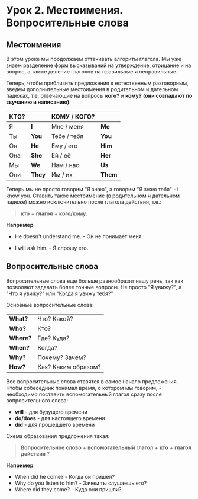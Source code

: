 # Урок 2. Местоимения. Вопросительные слова

## Местоимения

В этом уроке мы продолжаем оттачивать алгоритм глагола. Мы уже знаем разделение форм высказываний
на утверждение, отрицание и на вопрос, а также деление глаголов на правильные и неправильные.

Теперь, чтобы приблизить предложения к естественным разговорным, введем дополнительные местоимения
в родительном и дательном падежах, т.е. отвечающие на вопросы **кого?** и **кому?**
**(они совпадают по звучанию и написанию)**.

| КТО? |          | КОМУ / КОГО? |          |
|------|----------|--------------|----------|
| Я    | **I**    | Мне / меня   | **Me**   |
| Ты   | **You**  | Тебе / тебя  | **You**  |
| Он   | **He**   | Ему / его    | **Him**  |
| Она  | **She**  | Ей / её      | **Her**  |
| Мы   | **We**   | Нам / нас    | **Us**   |
| Они  | **They** | Им / их      | **Them** |

Теперь мы не просто говорим "Я знаю", а говорим "Я знаю тебя" - I know you.
Ставить такое местоимение (в родительном и дательном падеже) можно исключительно после глагола
действия, т.е.:

>**кто** + **глагол** + **кого/кому**.

**Например**:

* He doesn't understand me. - Он не понимает меня.

* I will ask him. - Я спрошу его.

## Вопросительные слова

Вопросительные слова еще больше разнообразят нашу речь, так как позволяют задавать более точные
вопросы. Не просто "Я увижу?", а "Что я увижу?" или "Когда я увижу тебя?"

Основные вопросительные слова:

|            |                     |
|------------|---------------------|
| **What?**  | Что? Какой?         |
| **Who?**   | Кто?                |
| **Where?** | Где? Куда?          |
| **When?**  | Когда?              |
| **Why?**   | Почему? Зачем?      |
| **How?**   | Как? Каким образом? |

Все вопросительные слова ставятся в самое начало предложения. Чтобы собеседник понимал время,
о котором мы говорим, - необходимо поставить вспомогательный глагол сразу после вопросительного
слова:

* **will** - для будущего времени
* **do/does** - для настоящего времени
* **did** - для прошедшего времени

Схема образования предложения такая:

>**Вопросительное слово** + **вспомогательный глагол** + **кто** + **глагол действия** ?

**Например**:

* When did he come? - Когда он пришел?
* Why do you listen to him? - Зачем ты слушаешь его?
* Where did they come? - Куда они пришли?
